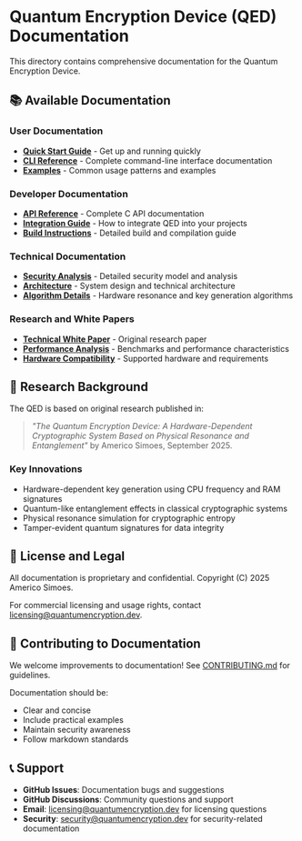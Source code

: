 # Quantum Encryption Device (QED) Documentation

This directory contains comprehensive documentation for the Quantum Encryption Device.

## 📚 Available Documentation

### User Documentation
- **[Quick Start Guide](QUICKSTART.md)** - Get up and running quickly
- **[CLI Reference](CLI.md)** - Complete command-line interface documentation
- **[Examples](EXAMPLES.md)** - Common usage patterns and examples

### Developer Documentation  
- **[API Reference](API.md)** - Complete C API documentation
- **[Integration Guide](INTEGRATION.md)** - How to integrate QED into your projects
- **[Build Instructions](BUILD.md)** - Detailed build and compilation guide

### Technical Documentation
- **[Security Analysis](SECURITY.md)** - Detailed security model and analysis
- **[Architecture](ARCHITECTURE.md)** - System design and technical architecture
- **[Algorithm Details](ALGORITHMS.md)** - Hardware resonance and key generation algorithms

### Research and White Papers
- **[Technical White Paper](The_Quantum_Encryption_Device.pdf)** - Original research paper
- **[Performance Analysis](PERFORMANCE.md)** - Benchmarks and performance characteristics
- **[Hardware Compatibility](HARDWARE.md)** - Supported hardware and requirements

## 🔬 Research Background

The QED is based on original research published in:

> *"The Quantum Encryption Device: A Hardware-Dependent Cryptographic System Based on Physical Resonance and Entanglement"* by Americo Simoes, September 2025.

### Key Innovations
- Hardware-dependent key generation using CPU frequency and RAM signatures
- Quantum-like entanglement effects in classical cryptographic systems
- Physical resonance simulation for cryptographic entropy
- Tamper-evident quantum signatures for data integrity

## 📄 License and Legal

All documentation is proprietary and confidential. Copyright (C) 2025 Americo Simoes. 

For commercial licensing and usage rights, contact licensing@quantumencryption.dev.

## 🤝 Contributing to Documentation

We welcome improvements to documentation! See [CONTRIBUTING.md](../CONTRIBUTING.md) for guidelines.

Documentation should be:
- Clear and concise
- Include practical examples  
- Maintain security awareness
- Follow markdown standards

## 📞 Support

- **GitHub Issues**: Documentation bugs and suggestions
- **GitHub Discussions**: Community questions and support
- **Email**: licensing@quantumencryption.dev for licensing questions
- **Security**: security@quantumencryption.dev for security-related documentation